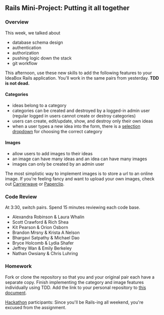 ## Rails Mini-Project: Putting it all together

### Overview

This week, we talked about

* database schema design
* authentication
* authorization
* pushing logic down the stack
* git workflow

This afternoon, use these new skills to add the following features to your IdeaBox Rails application. You'll work in the same pairs from yesterday. **TDD is not dead.**

#### Categories

* ideas belong to a category
* categories can be created and destroyed by a logged-in admin user (regular logged in users cannot create or destroy categories)
* users can create, edit/update, show, and destroy only their own ideas
* when a user types a new idea into the form, there is a [selection dropdown](http://guides.rubyonrails.org/form_helpers.html#option-tags-from-a-collection-of-arbitrary-objects) for choosing the correct category

#### Images

* allow users to add images to their ideas
* an image can have many ideas and an idea can have many images
* images can only be created by an admin user

The most simplistic way to implement images is to store a url to an online image. If you're feeling fancy and want to upload your own images, check out [Carrierwave](https://github.com/carrierwaveuploader/carrierwave) or [Paperclip](https://github.com/thoughtbot/paperclip). 

### Code Review

At 3:30, switch pairs. Spend 15 minutes reviewing each code base. 

* Alexandra Robinson & Laura Whalin
* Scott Crawford & Rich Shea 
* Kit Pearson & Orion Osborn 
* Brandon Mrsny & Krista A Nelson 
* Bhargavi Satpathy & Michael Dao
* Bryce Holcomb & Lydia Shafer
* Jeffrey Wan & Emily Berkeley
* Nathan Owsiany & Chris Luhring

### Homework

Fork or clone the repository so that you and your original pair each have a separate copy. Finish implementing the category and image features individually using TDD. Add the link to your personal repository to [this document](https://github.com/turingschool/ruby-submissions/blob/master/1410/06_mini_project/06_mini_project.yml). 

[Hackathon](http://www.meetup.com/Turing-Community-Events/events/219789015/) participants: Since you'll be Rails-ing all weekend, you're excused from the assignment.
